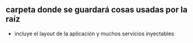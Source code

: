 ## carpeta donde se guardará cosas usadas por la raíz
- incluye el layout de la aplicación y muchos servicios inyectables
